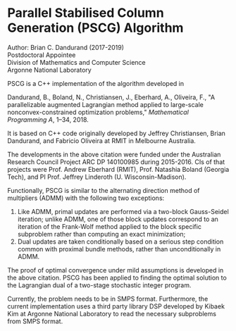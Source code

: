 # Parallel Stabilised Column Generation (PSCG) Algorithm


Author: Brian C. Dandurand (2017-2019)  
Postdoctoral Appointee  
Division of Mathematics and Computer Science  
Argonne National Laboratory 

PSCG is a C++ implementation of the algorithm developed in

Dandurand, B., Boland, N., Christiansen, J., Eberhard, A., Oliveira, F., 
"A parallelizable augmented Lagrangian method applied to large-scale nonconvex-constrained optimization problems," *Mathematical Programming A*, 1–34, 2018.

It is based on C++ code originally developed by Jeffrey Christiansen, Brian Dandurand, and Fabricio Oliveira
at RMIT in Melbourne Australia. 

The developments in the above citation were funded under the Australian Research Council Project ARC DP 140100985 during 2015-2016.
CIs of that projects were Prof. Andrew Eberhard (RMIT), Prof. Natashia Boland (Georgia Tech), and PI Prof. Jeffrey Linderoth (U. Wisconsin-Madison).

Functionally, PSCG is similar to the alternating direction method of multipliers (ADMM) with the following two exceptions:

1) Like ADMM, primal updates are performed via a two-block Gauss-Seidel iteration; 
unlike ADMM, one of those block updates correspond to an iteration of the Frank-Wolf method applied to the block specific subproblem rather than computing an exact minimization;
2) Dual updates are taken conditionally based on a serious step condition common with proximal bundle methods, rather than unconditionally in ADMM.

The proof of optimal convergence under mild assumptions is developed in the above citation.
PSCG has been applied to finding the optimal solution to the Lagrangian dual of a two-stage stochastic
integer program. 

Currently, the problem needs to be in SMPS format. 
Furthermore, the current implementation uses a third party library DSP 
developed by Kibaek Kim at Argonne National Laboratory to read the necessary subproblems from SMPS format.
